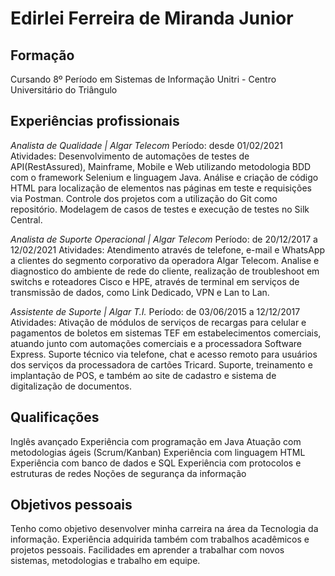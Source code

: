 # Edirlei Ferreira de Miranda Junior

## Formação

Cursando 8º Período em Sistemas de Informação 
Unitri - Centro Universitário do Triângulo 

## Experiências profissionais 

*Analista de Qualidade | Algar Telecom* 
Período: desde 01/02/2021
Atividades: Desenvolvimento de automações de testes de API(RestAssured), Mainframe, Mobile e Web utilizando metodologia BDD com o framework Selenium e linguagem Java. Análise e criação de código HTML para localização de elementos nas páginas em teste e requisições via Postman. Controle dos projetos com a utilização do Git como repositório. Modelagem de casos de testes e execução de testes no Silk Central.

*Analista de Suporte Operacional | Algar Telecom* 
Período: de 20/12/2017 a 12/02/2021 
Atividades: Atendimento através de telefone, e-mail e WhatsApp a clientes do segmento corporativo da operadora Algar Telecom. Analise e diagnostico do ambiente de rede do cliente, realização de troubleshoot em switchs e roteadores Cisco e HPE, através de terminal em serviços de transmissão de dados, como Link Dedicado, VPN e Lan to Lan.

*Assistente de Suporte | Algar T.I.* 
Período: de 03/06/2015 a 12/12/2017 
Atividades: Ativação de módulos de serviços de recargas para celular e pagamentos de boletos em sistemas TEF em estabelecimentos comerciais, atuando junto com automações comerciais e a processadora Software Express. Suporte técnico via telefone, chat e acesso remoto para usuários dos serviços da processadora de cartões Tricard. Suporte, treinamento e implantação de POS, e também ao site de cadastro e sistema de digitalização de documentos. 

## Qualificações 

Inglês avançado 
Experiência com programação em Java
Atuação com metodologias ágeis (Scrum/Kanban)
Experiência com linguagem HTML
Experiência com banco de dados e SQL
Experiência com protocolos e estruturas de redes
Noções de segurança da informação

## Objetivos pessoais 

Tenho como objetivo desenvolver minha carreira na área da Tecnologia da informação.
Experiência adquirida também com trabalhos acadêmicos e projetos pessoais.
Facilidades em aprender a trabalhar com novos sistemas, metodologias e trabalho em equipe.